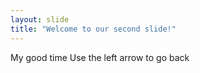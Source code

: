 ```yaml
---
layout: slide
title: "Welcome to our second slide!"
---
```

My good time
Use the left arrow to go back
